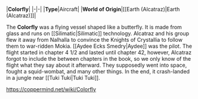 |**Colorfly**|
|-|-|
|**Type**|Aircraft|
|**World of Origin**|[[Earth (Alcatraz)\|Earth (Alcatraz)]]|

The **Colorfly** was a flying vessel shaped like a butterfly. It is made from glass and runs on [[Silimatic\|Silimatic]] technology. Alcatraz and his group flew it away from Nalhalla to convince the Knights of Crystallia to follow them to war-ridden Mokia. [[Aydee Ecks Smedry\|Aydee]] was the pilot. The flight started in chapter 4 1/2 and lasted until chapter 42, however, Alcatraz forgot to include the between chapters in the book, so we only know of the flight what they say about it afterward. They supposedly went into space, fought a squid-wombat, and many other things. In the end, it crash-landed in a jungle near [[Tuki Tuki\|Tuki Tuki]].



https://coppermind.net/wiki/Colorfly